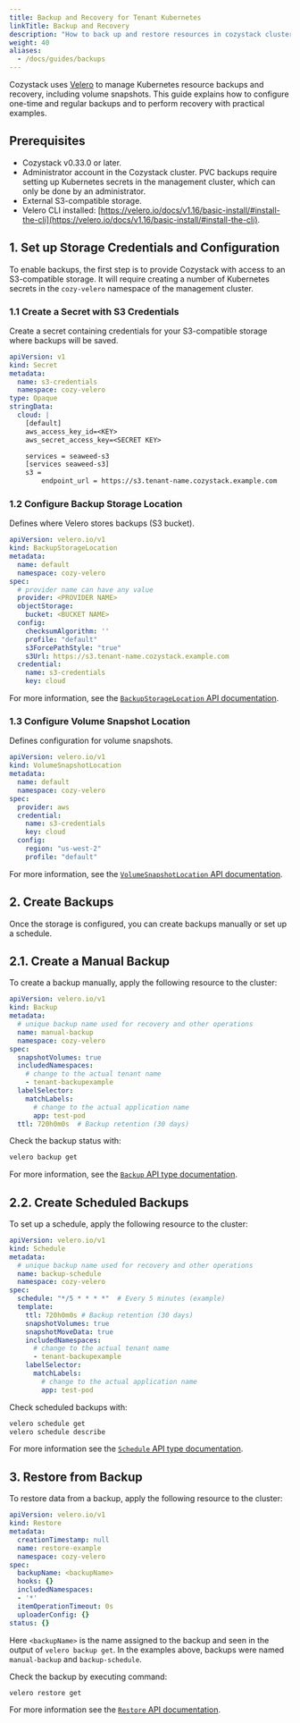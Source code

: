 ```yaml
---
title: Backup and Recovery for Tenant Kubernetes
linkTitle: Backup and Recovery
description: "How to back up and restore resources in cozystack cluster."
weight: 40
aliases:
  - /docs/guides/backups
---
```


Cozystack uses [Velero](https://velero.io/docs/v1.16/) to manage Kubernetes resource backups and recovery, including volume snapshots.
This guide explains how to configure one-time and regular backups and to perform recovery with practical examples.


## Prerequisites

- Cozystack v0.33.0 or later.
- Administrator account in the Cozystack cluster. PVC backups require setting up Kubernetes secrets in the management cluster, which can only be done by an administrator.
- External S3-compatible storage.
- Velero CLI installed: [https://velero.io/docs/v1.16/basic-install/#install-the-cli](https://velero.io/docs/v1.16/basic-install/#install-the-cli).

## 1. Set up Storage Credentials and Configuration

To enable backups, the first step is to provide Cozystack with access to an S3-compatible storage.
It will require creating a number of Kubernetes secrets in the `cozy-velero` namespace of the management cluster.

### 1.1 Create a Secret with S3 Credentials

Create a secret containing credentials for your S3-compatible storage where backups will be saved.

```yaml
apiVersion: v1
kind: Secret
metadata:
  name: s3-credentials
  namespace: cozy-velero
type: Opaque
stringData:
  cloud: |
    [default]
    aws_access_key_id=<KEY>
    aws_secret_access_key=<SECRET KEY>

    services = seaweed-s3
    [services seaweed-s3]
    s3 =
        endpoint_url = https://s3.tenant-name.cozystack.example.com
```

### 1.2 Configure Backup Storage Location

Defines where Velero stores backups (S3 bucket).  

```yaml
apiVersion: velero.io/v1
kind: BackupStorageLocation
metadata:
  name: default
  namespace: cozy-velero
spec:
  # provider name can have any value
  provider: <PROVIDER NAME>
  objectStorage:
    bucket: <BUCKET NAME>
  config:
    checksumAlgorithm: ''
    profile: "default"
    s3ForcePathStyle: "true"
    s3Url: https://s3.tenant-name.cozystack.example.com
  credential:
    name: s3-credentials
    key: cloud
```

For more information, see the [`BackupStorageLocation` API documentation](https://velero.io/docs/v1.16/api-types/backupstoragelocation/).


### 1.3 Configure Volume Snapshot Location

Defines configuration for volume snapshots.  

```yaml
apiVersion: velero.io/v1
kind: VolumeSnapshotLocation
metadata:
  name: default
  namespace: cozy-velero
spec:
  provider: aws
  credential:
    name: s3-credentials
    key: cloud
  config:
    region: "us-west-2"
    profile: "default"
```

For more information, see the [`VolumeSnapshotLocation` API documentation](https://velero.io/docs/v1.16/api-types/volumesnapshotlocation/).


## 2. Create Backups

Once the storage is configured, you can create backups manually or set up a schedule.


## 2.1. Create a Manual Backup

To create a backup manually, apply the following resource to the cluster:

```yaml
apiVersion: velero.io/v1
kind: Backup
metadata:
  # unique backup name used for recovery and other operations
  name: manual-backup
  namespace: cozy-velero
spec:
  snapshotVolumes: true
  includedNamespaces:
    # change to the actual tenant name
    - tenant-backupexample
  labelSelector:
    matchLabels:
      # change to the actual application name
      app: test-pod
  ttl: 720h0m0s  # Backup retention (30 days)
```

Check the backup status with:

```bash
velero backup get
```

For more information, see the [`Backup` API type documentation](https://velero.io/docs/v1.16/api-types/backup/).


## 2.2. Create Scheduled Backups

To set up a schedule, apply the following resource to the cluster:

```yaml
apiVersion: velero.io/v1
kind: Schedule
metadata:
  # unique backup name used for recovery and other operations
  name: backup-schedule
  namespace: cozy-velero
spec:
  schedule: "*/5 * * * *"  # Every 5 minutes (example)
  template:
    ttl: 720h0m0s # Backup retention (30 days)
    snapshotVolumes: true
    snapshotMoveData: true
    includedNamespaces:
      # change to the actual tenant name
      - tenant-backupexample
    labelSelector:
      matchLabels:
        # change to the actual application name
        app: test-pod
```

Check scheduled backups with:
```bash
velero schedule get
velero schedule describe
```

For more information see the [`Schedule` API type documentation](https://velero.io/docs/v1.16/api-types/schedule/).


## 3. Restore from Backup

To restore data from a backup, apply the following resource to the cluster:

```yaml
apiVersion: velero.io/v1
kind: Restore
metadata:
  creationTimestamp: null
  name: restore-example
  namespace: cozy-velero
spec:
  backupName: <backupName>
  hooks: {}
  includedNamespaces:
  - '*'
  itemOperationTimeout: 0s
  uploaderConfig: {}
status: {}
```

Here `<backupName>` is the name assigned to the backup and seen in the output of `velero backup get`.
In the examples above, backups were named `manual-backup` and `backup-schedule`.

Check the backup by executing command:

```bash
velero restore get
```

For more information see the [`Restore` API documentation](https://velero.io/docs/v1.16/api-types/restore/).

